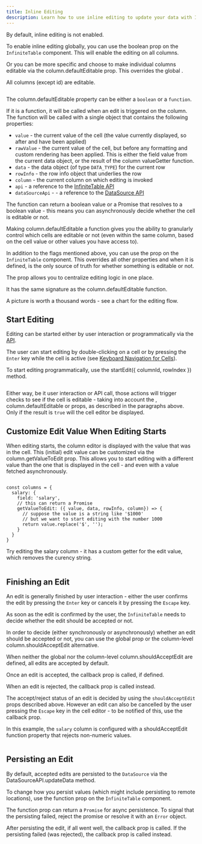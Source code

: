 ```yaml
---
title: Inline Editing
description: Learn how to use inline editing to update your data with Infinite Table for React
---
```


By default, inline editing is not enabled.

To enable inline editing globally, you can use the <PropLink name="columnDefaultEditable" /> boolean prop on the `InfiniteTable` component. This will enable the editing on all columns.

Or you can be more specific and choose to make individual columns editable via the <PropLink name="columns.defaultEditable">column.defaultEditable</PropLink> prop. This overrides the global <PropLink name="columnDefaultEditable" />.


<Sandpack title="Inline Editing in action">

<Description>

All columns (except id) are editable.

</Description>

```ts file=inline-editing-example.page.tsx
```

</Sandpack>

<Note>

The <PropLink name="columns.defaultEditable">column.defaultEditable</PropLink> property can be either a `boolean` or a `function`.

If it is a function, it will be called when an edit is triggered on the column. The function will be called with a single object that contains the following properties:

 * `value` - the current value of the cell (the value currently displayed, so after <PropLink name="columns.valueFormatter" /> and <PropLink name="columns.renderValue" /> have been applied)
 * `rawValue` - the current value of the cell, but before any formatting and custom rendering has been applied. This is either the field value from the current data object, or the result of the column <PropLink name="columns.valueGetter">valueGetter</PropLink> function.
 * `data` - the data object (of type `DATA_TYPE`) for the current row
 * `rowInfo` - the row info object that underlies the row
 * `column` - the current column on which editing is invoked
 * `api` - a reference to the [InfiniteTable API](/docs/reference/api)
 * `dataSourceApi` - - a reference to the [DataSource API](/docs/reference/datasource-api)

The function can return a boolean value or a Promise that resolves to a boolean value - this means you can asynchronously decide whether the cell is editable or not.

Making <PropLink name="columns.defaultEditable">column.defaultEditable</PropLink> a function gives you the ability to granularly control which cells are editable or not (even within the same column, based on the cell value or other values you have access to).

</Note>

In addition to the flags mentioned above, you can use the <PropLink name="editable" /> prop on the `InfiniteTable` component. This overrides all other properties and when it is defined, is the only source of truth for whether something is editable or not.

<Note>

The <PropLink name="editable" /> prop allows you to centralize editing logic in one place.

It has the same signature as the <PropLink name="columns.defaultEditable">column.defaultEditable</PropLink> function.

</Note>



<HeroCards>
<YouWillLearnCard title="Editing Flow Chart" path="/docs/learn/editing/inline-edit-flow">
A picture is worth a thousand words - see a chart for the editing flow.
</YouWillLearnCard>

</HeroCards>


## Start Editing

Editing can be started either by user interaction or programmatically via the [API](/docs/reference/api).

The user can start editing by double-clicking on a cell or by pressing the `Enter` key while the cell is active (see [Keyboard Navigation for Cells](docs/learn/keyboard-navigation/navigating-cells)).

To start editing programmatically, use the <ApiLink name="startEdit">startEdit({ columnId, rowIndex })</ApiLink> method.


<Sandpack title="Starting an Edit via the API">


```ts file=api-inline-editing-custom-edit-value-example.page.tsx
```

</Sandpack>

Either way, be it user interaction or API call, those actions will trigger checks to see if the cell is editable - taking into account the <PropLink name="columnDefaultEditable"/>, <PropLink name="columns.defaultEditable">column.defaultEditable</PropLink> or <PropLink name="editable" /> props, as described in the paragraphs above. Only if the result is `true` will the cell editor be displayed.

## Customize Edit Value When Editing Starts

When editing starts, the column editor is displayed with the value that was in the cell. This (initial) edit value can be customized via the <PropLink name="columns.getValueToEdit">column.getValueToEdit</PropLink> prop. This allows you to start editing with a different value than the one that is displayed in the cell - and even with a value fetched asynchronously.

```tsx

const columns = {
  salary: {
    field: 'salary',
    // this can return a Promise
    getValueToEdit: ({ value, data, rowInfo, column}) => {
      // suppose the value is a string like '$1000'
      // but we want to start editing with the number 1000
      return value.replace('$', '');
    }
  }
}

```



<Sandpack title="Inline Editing with custom getter for edit value">

<Description>

Try editing the salary column - it has a custom getter for the edit value, which removes the curency string.

</Description>

```ts file=inline-editing-custom-edit-value-example.page.tsx
```

</Sandpack>

## Finishing an Edit

An edit is generally finished by user interaction - either the user confirms the edit by pressing the `Enter` key or cancels it by pressing the `Escape` key. 

As soon as the edit is confirmed by the user, the `InfiniteTable` needs to decide whether the edit should be accepted or not.

In order to decide (either synchronously or asynchronously) whether an edit should be accepted or not, you can use the global <PropLink name="shouldAcceptEdit"/> prop or the column-level <PropLink name="columns.shouldAcceptEdit">column.shouldAcceptEdit</PropLink> alternative.

<Note>

When neither the global <PropLink name="shouldAcceptEdit"/> nor the column-level <PropLink name="columns.shouldAcceptEdit">column.shouldAcceptEdit</PropLink> are defined, all edits are accepted by default.

</Note>

<Note>

Once an edit is accepted, the <PropLink name="onEditAccepted"/> callback prop is called, if defined.

When an edit is rejected, the <PropLink name="onEditRejected"/> callback prop is called instead.

The accept/reject status of an edit is decided by using the `shouldAcceptEdit` props described above. However an edit can also be cancelled by the user pressing the `Escape` key in the cell editor - to be notified of this, use the <PropLink name="onEditCancelled"/> callback prop.

</Note>


<Sandpack title="Using shouldAcceptEdit to decide whether a value is acceptable or not">

<Description>

In this example, the `salary` column is configured with a <PropLink name="columns.shouldAcceptEdit">shouldAcceptEdit</PropLink> function property that rejects non-numeric values.

</Description>


```ts file=inline-editing-custom-edit-value-example.page.tsx
```

</Sandpack>

## Persisting an Edit

By default, accepted edits are persisted to the `DataSource` via the <DApiLink name="updateData">DataSourceAPI.updateData</DApiLink> method.

To change how you persist values (which might include persisting to remote locations), use the <PropLink name="persistEdit"/> function prop on the `InfiniteTable` component.

<Note>

The <PropLink name="persistEdit"/> function prop can return a `Promise` for async persistence. To signal that the persisting failed, reject the promise or resolve it with an `Error` object. 

After persisting the edit, if all went well, the <PropLink name="onEditPersistSuccess" /> callback prop is called. If the persisting failed (was rejected), the <PropLink name="onEditPersistError" /> callback prop is called instead.

</Note>

